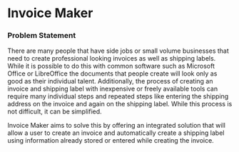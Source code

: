 # Invoice Maker
### Problem Statement
There are many people that have side jobs or small volume businesses that need to create professional
looking invoices as well as shipping labels. While it is possible to do this with common software such as Microsoft
Office or LibreOffice the documents that people create will look only as good as their individual talent. Additionally,
the process of creating an invoice and shipping label with inexpensive or freely available tools can require many
individual steps and repeated steps like entering the shipping address on the invoice and again on the shipping label. While
this process is not difficult, it can be simplified.

Invoice Maker aims to solve this by offering an integrated solution that will allow a user to create an invoice and
automatically create a shipping label using information already stored or entered while creating the invoice. 
